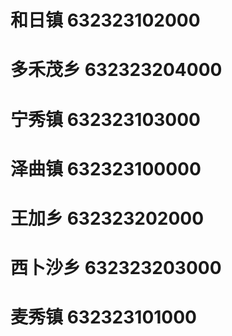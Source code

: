 # 和日镇 632323102000
# 多禾茂乡 632323204000
# 宁秀镇 632323103000
# 泽曲镇 632323100000
# 王加乡 632323202000
# 西卜沙乡 632323203000
# 麦秀镇 632323101000
